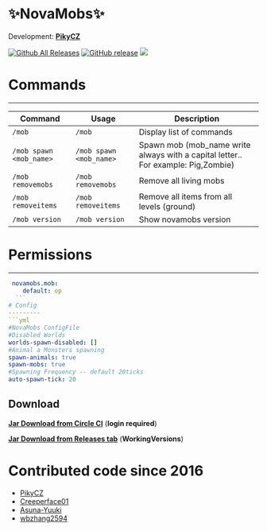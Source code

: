 # ✨NovaMobs✨ 
  
 Development: **[PikyCZ](https://github.com/PikyCZ)**
  
  [![Github All Releases](https://img.shields.io/github/downloads/PikyCZ/NovaMobs/total.svg)](https://github.com/PikyCZ/NovaMobs/releases)
  [![GitHub release](https://img.shields.io/github/release/PikyCZ/NovaMobs.svg)](https://github.com/PikyCZ/NovaMobs/releases/latest)
  [![](https://img.shields.io/badge/notWorking-status-brightred.svg)](status/status.md)
  
  # Commands
  -----------
  | Command | Usage | Description |
  | ------- |  ----- | ----------- |
  | `/mob` | `/mob` | Display list of commands|
  | `/mob spawn <mob_name>` | `/mob spawn <mob_name>` | Spawn mob (mob_name write always with a capital letter.. For example: Pig,Zombie)
  | `/mob removemobs` | `/mob removemobs` | Remove all living mobs|
  | `/mob removeitems` | `/mob removeitems` | Remove all items from all levels (ground)|
  | `/mob version` | `/mob version` | Show novamobs version|
  
  # Permissions
  -------------
  ```yml
   novamobs.mob:
      default: op
    ```
 # Config
 ---------
 ```yml
 #NovaMobs ConfigFile
 #Disabled Worlds 
 worlds-spawn-disabled: []
 #Animal a Monsters spawning
 spawn-animals: true
 spawn-mobs: true
 #Spawning Frequency -- default 20ticks
 auto-spawn-tick: 20
 ```
 
  Download
  ---------
 __[Jar Download from Circle CI](https://circleci.com/gh/PikyCZ/MobPlugin/tree/master/)__ (**login required**)
 
 __[Jar Download from Releases tab](https://github.com/PikyCZ/NovaMobs/releases)__ (**WorkingVersions**)
 
 # Contributed code since 2016
 * [PikyCZ](//github.com/PikyCZ)
 * [Creeperface01](//github.com/Creeperface01)
 * [Asuna-Yuuki](//https://github.com/Asuna-Yuuki)
 * [wbzhang2594](//https://github.com/wbzhang2594)
